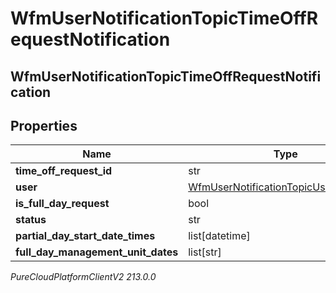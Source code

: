 # WfmUserNotificationTopicTimeOffRequestNotification

## WfmUserNotificationTopicTimeOffRequestNotification

## Properties

|Name | Type | Description | Notes|
|------------ | ------------- | ------------- | -------------|
| **time_off_request_id** | str |  | [optional] |
| **user** | [WfmUserNotificationTopicUserReference](WfmUserNotificationTopicUserReference) |  | [optional] |
| **is_full_day_request** | bool |  | [optional] |
| **status** | str |  | [optional] |
| **partial_day_start_date_times** | list[datetime] |  | [optional] |
| **full_day_management_unit_dates** | list[str] |  | [optional] |



_PureCloudPlatformClientV2 213.0.0_
